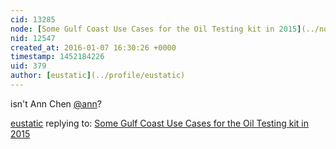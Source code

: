 ```yaml
---
cid: 13285
node: [Some Gulf Coast Use Cases for the Oil Testing kit in 2015](../notes/eustatic/12-28-2015/some-gulf-coast-use-cases-for-the-oil-testing-kit-in-2015)
nid: 12547
created_at: 2016-01-07 16:30:26 +0000
timestamp: 1452184226
uid: 379
author: [eustatic](../profile/eustatic)
---
```


isn't Ann Chen [@ann](/profile/ann)?

[eustatic](../profile/eustatic) replying to: [Some Gulf Coast Use Cases for the Oil Testing kit in 2015](../notes/eustatic/12-28-2015/some-gulf-coast-use-cases-for-the-oil-testing-kit-in-2015)


